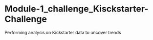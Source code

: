 # Module-1_challenge_Kisckstarter-Challenge
Performing analysis on Kickstarter data to uncover trends
